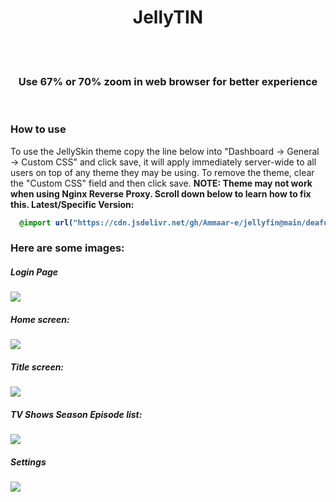 <div align="center">
<h1>JellyTIN</h1><br>
<br>
<h3>Use 67% or 70% zoom in web browser for better experience</h3>
</div>
<br>
<h3>How to use</h3>
To use the JellySkin theme copy the line below into "Dashboard -> General -> Custom CSS" and click save, it will apply immediately server-wide to all users on top of any theme they may be using. To remove the theme, clear the "Custom CSS" field and then click save. <b>NOTE: Theme may not work when using Nginx Reverse Proxy. Scroll down below to learn how to fix this.
Latest/Specific Version:
  
```css
  @import url("https://cdn.jsdelivr.net/gh/Ammaar-e/jellyfin@main/deafult.css");
```
<h3>Here are some images:</h3>
  
  <h5>Login Page</h5>
<img src="https://cdn.jsdelivr.net/gh/Ammaar-e/jellyTIN@main/images/login.png">

<h5>Home screen:</h5>
<img src="https://cdn.jsdelivr.net/gh/Ammaar-e/jellyTIN@main/images/home.png">

<h5>Title screen:</h5>
<img src="https://cdn.jsdelivr.net/gh/Ammaar-e/jellyTIN@main/images/Title.png">

<h5>TV Shows Season Episode list:</h5>
<img src="https://cdn.jsdelivr.net/gh/Ammaar-e/jellyTIN@main/images/TV.png">

<h5>Settings</h5>
<img src="https://cdn.jsdelivr.net/gh/Ammaar-e/jellyTIN@main/images/Settings.png">
<br>
